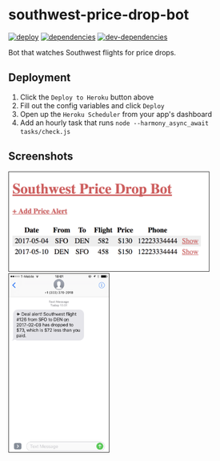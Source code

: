 # southwest-price-drop-bot

[![deploy][deploy-image]][deploy-href]
[![dependencies][dependencies-badge]][dependencies-href]
[![dev-dependencies][dev-dependencies-badge]][dev-dependencies-href]


Bot that watches Southwest flights for price drops.


## Deployment

1. Click the `Deploy to Heroku` button above
1. Fill out the config variables and click `Deploy`
1. Open up the `Heroku Scheduler` from your app's dashboard
1. Add an hourly task that runs `node --harmony_async_await tasks/check.js`

## Screenshots

<a href="https://raw.githubusercontent.com/scott113341/southwest-price-drop-bot/master/screenshots/web-screenshot.png">
  <img src="./screenshots/web-screenshot.png" width="400" style="border: 1px solid #333333;" />
</a>

<a href="https://raw.githubusercontent.com/scott113341/southwest-price-drop-bot/master/screenshots/sms-screenshot.png">
  <img src="./screenshots/sms-screenshot.png" width="200" style="border: 1px solid #333333;" />
</a>


[deploy-image]: https://www.herokucdn.com/deploy/button.svg
[deploy-href]: https://heroku.com/deploy

[dependencies-badge]: https://img.shields.io/david/scott113341/southwest-price-drop-bot/master.svg?style=flat-square
[dependencies-href]: https://david-dm.org/scott113341/southwest-price-drop-bot/master#info=dependencies

[dev-dependencies-badge]: https://img.shields.io/david/dev/scott113341/southwest-price-drop-bot/master.svg?style=flat-square
[dev-dependencies-href]: https://david-dm.org/scott113341/southwest-price-drop-bot/master#info=devDependencies
